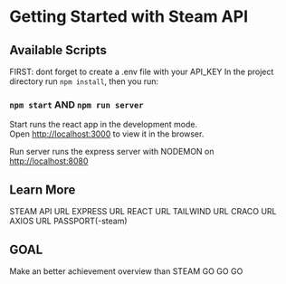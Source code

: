 # Getting Started with Steam API


## Available Scripts

FIRST: dont forget to create a .env file with your API_KEY
In the project directory run `npm install`, then you run:

### `npm start` AND `npm run server`

Start runs the react app in the development mode.\
Open [http://localhost:3000](http://localhost:3000) to view it in the browser.

Run server runs the express server with NODEMON on [http://localhost:8080](http://localhost:8080) 

## Learn More

STEAM API URL
EXPRESS URL
REACT URL
TAILWIND URL
CRACO URL
AXIOS URL
PASSPORT(-steam)

## GOAL

Make an better achievement overview than STEAM GO GO GO
